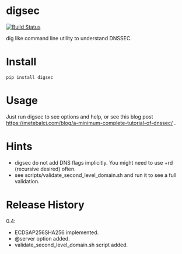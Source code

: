 # digsec

[![Build Status](https://travis-ci.com/metebalci/digsec.svg?branch=master)](https://travis-ci.com/metebalci/digsec)

dig like command line utility to understand DNSSEC.

# Install

`pip install digsec`

# Usage

Just run digsec to see options and help, or see this blog post https://metebalci.com/blog/a-minimum-complete-tutorial-of-dnssec/ .

# Hints

- digsec do not add DNS flags implicitly. You might need to use +rd (recursive desired) often.
- see scripts/validate_second_level_domain.sh and run it to see a full validation.

# Release History

0.4: 
  - ECDSAP256SHA256 implemented. 
  - @server option added. 
  - validate_second_level_domain.sh script added.

